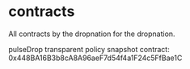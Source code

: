 # contracts
All contracts by the dropnation for the dropnation.

pulseDrop transparent policy snapshot contract: 0x448BA16B3b8cA8A96aeF7d54f4a1F24c5FfBae1C
